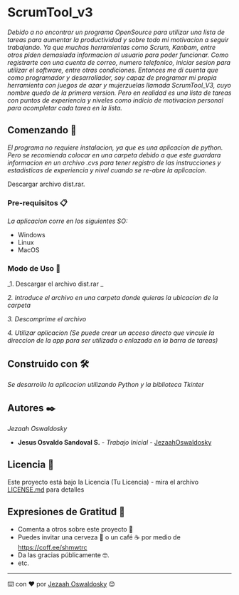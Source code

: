 # ScrumTool_v3

_Debido a no encontrar un programa OpenSource para utilizar una lista de tareas para aumentar la productividad y sobre todo mi motivacion a seguir trabajando. Ya que muchas herramientas como Scrum, Kanbam, entre otros piden demasiada informacion al usuario para poder funcionar. Como registrarte con una cuenta de correo, numero telefonico, iniciar sesion para utilizar el software, entre otras condiciones. Entonces me di cuenta que como programador y desarrollador, soy capaz de programar mi propia herramienta con juegos de azar y mujerzuelas llamada ScrumTool_V3, cuyo nombre quedo de la primera version. Pero en realidad es una lista de tareas con puntos de experiencia y niveles como indicio de motivacion personal para acompletar cada tarea en la lista._

## Comenzando 🚀

_El programa no requiere instalacion, ya que es una aplicacion de python. Pero se recomienda colocar en una carpeta debido a que este guardara informacion en un archivo .cvs para tener registro de las instrucciones y estadisticas de experiencia y nivel cuando se re-abre la aplicacion._

Descargar archivo dist.rar.


### Pre-requisitos 📋

_La aplicacion corre en los siguientes SO:_

* Windows
* Linux
* MacOS

### Modo de Uso 🔧

_1. Descargar el archivo dist.rar _

_2. Introduce el archivo en una carpeta donde quieras la ubicacion de la carpeta_

_3. Descomprime el archivo_

_4. Utilizar aplicacion (Se puede crear un acceso directo que vincule la direccion de la app para ser utilizada o enlazada en la barra de tareas)_

## Construido con 🛠️

_Se desarrollo la aplicacion utilizando Python y la biblioteca Tkinter_


## Autores ✒️

_Jezaah Oswaldosky_

* **Jesus Osvaldo Sandoval S.** - *Trabajo Inicial* - [JezaahOswaldosky](https://github.com/JezaahOswaldosky)

## Licencia 📄

Este proyecto está bajo la Licencia (Tu Licencia) - mira el archivo [LICENSE.md](LICENSE.md) para detalles

## Expresiones de Gratitud 🎁

* Comenta a otros sobre este proyecto 📢
* Puedes invitar una cerveza 🍺 o un café ☕ por medio de https://coff.ee/shmwtrc  
* Da las gracias públicamente 🤓.
* etc.

---
⌨️ con ❤️ por [Jezaah Oswaldosky](https://github.com/JezaahOswaldosky) 😊
